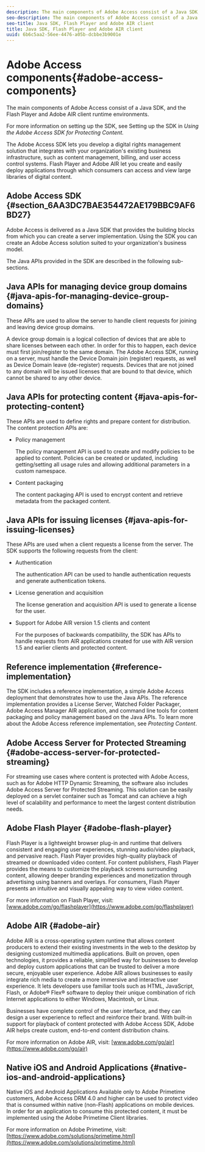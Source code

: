 ```yaml
---
description: The main components of Adobe Access consist of a Java SDK, and the Flash Player and Adobe AIR client runtime environments.
seo-description: The main components of Adobe Access consist of a Java SDK, and the Flash Player and Adobe AIR client runtime environments.
seo-title: Java SDK, Flash Player and Adobe AIR client
title: Java SDK, Flash Player and Adobe AIR client
uuid: 6b6c5aa2-56ee-4476-a05b-dcbbe3b9001e
---
```


# Adobe Access components{#adobe-access-components}

The main components of Adobe Access consist of a Java SDK, and the Flash Player and Adobe AIR client runtime environments.

For more information on setting up the SDK, see Setting up the SDK in *Using the Adobe Access SDK for Protecting Content.*

The Adobe Access SDK lets you develop a digital rights management solution that integrates with your organization's existing business infrastructure, such as content management, billing, and user access control systems. Flash Player and Adobe AIR let you create and easily deploy applications through which consumers can access and view large libraries of digital content.

## Adobe Access SDK {#section_6AA3DC7BAE354472AE179BBC9AF6BD27}

Adobe Access is delivered as a Java SDK that provides the building blocks from which you can create a server implementation. Using the SDK you can create an Adobe Access solution suited to your organization's business model.

The Java APIs provided in the SDK are described in the following sub-sections.

## Java APIs for managing device group domains {#java-apis-for-managing-device-group-domains}

These APIs are used to allow the server to handle client requests for joining and leaving device group domains.

A device group domain is a logical collection of devices that are able to share licenses between each other. In order for this to happen, each device must first join/register to the same domain. The Adobe Access SDK, running on a server, must handle the Device Domain join (register) requests, as well as Device Domain leave (de-register) requests. Devices that are not joined to any domain will be issued licenses that are bound to that device, which cannot be shared to any other device.

## Java APIs for protecting content {#java-apis-for-protecting-content}

These APIs are used to define rights and prepare content for distribution. The content protection APIs are:

* Policy management

  The policy management API is used to create and modify policies to be applied to content. Policies can be created or updated, including getting/setting all usage rules and allowing additional parameters in a custom namespace. 

* Content packaging

  The content packaging API is used to encrypt content and retrieve metadata from the packaged content.

## Java APIs for issuing licenses {#java-apis-for-issuing-licenses}

These APIs are used when a client requests a license from the server. The SDK supports the following requests from the client:

* Authentication

  The authentication API can be used to handle authentication requests and generate authentication tokens. 

* License generation and acquisition

  The license generation and acquisition API is used to generate a license for the user. 

* Support for Adobe AIR version 1.5 clients and content

  For the purposes of backwards compatibility, the SDK has APIs to handle requests from AIR applications created for use with AIR version 1.5 and earlier clients and protected content.

## Reference implementation {#reference-implementation}

The SDK includes a reference implementation, a simple Adobe Access deployment that demonstrates how to use the Java APIs. The reference implementation provides a License Server, Watched Folder Packager, Adobe Access Manager AIR application, and command line tools for content packaging and policy management based on the Java APIs. To learn more about the Adobe Access reference implementation, see *Protecting Content*.

## Adobe Access Server for Protected Streaming {#adobe-access-server-for-protected-streaming}

For streaming use cases where content is protected with Adobe Access, such as for Adobe HTTP Dynamic Streaming, the software also includes Adobe Access Server for Protected Streaming. This solution can be easily deployed on a servlet container such as Tomcat and can achieve a high level of scalability and performance to meet the largest content distribution needs.

## Adobe Flash Player {#adobe-flash-player}

 Flash Player is a lightweight browser plug-in and runtime that delivers consistent and engaging user experiences, stunning audio/video playback, and pervasive reach. Flash Player provides high-quality playback of streamed or downloaded video content. For content publishers, Flash Player provides the means to customize the playback screens surrounding content, allowing deeper branding experiences and monetization through advertising using banners and overlays. For consumers, Flash Player presents an intuitive and visually appealing way to view video content.

For more information on Flash Player, visit: [www.adobe.com/go/flashplayer](https://www.adobe.com/go/flashplayer)

## Adobe AIR {#adobe-air}

Adobe AIR is a cross-operating system runtime that allows content producers to extend their existing investments in the web to the desktop by designing customized multimedia applications. Built on proven, open technologies, it provides a reliable, simplified way for businesses to develop and deploy custom applications that can be trusted to deliver a more secure, enjoyable user experience. Adobe AIR allows businesses to easily integrate rich media to create a more immersive and interactive user experience. It lets developers use familiar tools such as HTML, JavaScript, Flash, or Adobe® Flex® software to deploy their unique combination of rich Internet applications to either Windows, Macintosh, or Linux.

Businesses have complete control of the user interface, and they can design a user experience to reflect and reinforce their brand. With built-in support for playback of content protected with Adobe Access SDK, Adobe AIR helps create custom, end-to-end content distribution chains.

For more information on Adobe AIR, visit: [www.adobe.com/go/air](https://www.adobe.com/go/air)

## Native iOS and Android Applications {#native-ios-and-android-applications}

Native iOS and Android Applications Available only to Adobe Primetime customers, Adobe Access DRM 4.0 and higher can be used to protect video that is consumed within native (non-Flash) applications on mobile devices. In order for an application to consume this protected content, it must be implemented using the Adobe Primetime Client libraries.

For more information on Adobe Primetime, visit: [https://www.adobe.com/solutions/primetime.html](https://www.adobe.com/solutions/primetime.html) 